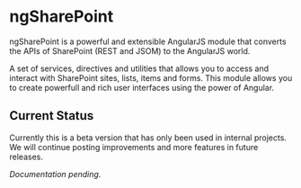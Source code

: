 ngSharePoint
=============

ngSharePoint is a powerful and extensible AngularJS module that converts the APIs of SharePoint (REST and JSOM) to the AngularJS world.

A set of services, directives and utilities that allows you to access and interact with SharePoint sites, lists, items and forms. This  module allows you to create powerfull and rich user interfaces using the power of Angular.

Current Status
--------------
Currently this is a beta version that has only been used in internal projects. We will continue posting improvements and more features in future releases.


*Documentation pending*.
